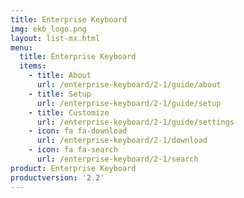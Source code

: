 ```yaml
---
title: Enterprise Keyboard
img: ekb_logo.png
layout: list-mx.html
menu:
  title: Enterprise Keyboard
  items:
    - title: About
      url: /enterprise-keyboard/2-1/guide/about
    - title: Setup
      url: /enterprise-keyboard/2-1/guide/setup
    - title: Customize
      url: /enterprise-keyboard/2-1/guide/settings
    - icon: fa fa-download
      url: /enterprise-keyboard/2-1/download
    - icon: fa fa-search
      url: /enterprise-keyboard/2-1/search
product: Enterprise Keyboard
productversion: '2.2'
---
```

